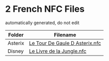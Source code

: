 # 2 French NFC Files

automatically generated, do not edit

| Folder | Filename |
|--------|----------|
| Asterix | [Le Tour De Gaule D Asterix.nfc](Asterix/Le%20Tour%20De%20Gaule%20D%20Asterix.nfc) |
| Disney | [Le Livre de la Jungle.nfc](Disney/Le%20Livre%20de%20la%20Jungle.nfc) |
